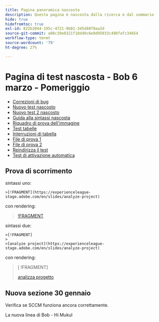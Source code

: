 ```yaml
---
title: Pagina panoramica nascosta
description: Questa pagina è nascosta dalla ricerca e dal sommario
hide: true
hidefromtoc: true
exl-id: 822b2044-195c-4721-9b81-345d88f8aa2d
source-git-commit: a08c39e8321f18d40c6e8d95033c498fafc34654
workflow-type: tm+mt
source-wordcount: '79'
ht-degree: 27%

---
```


# Pagina di test nascosta - Bob 6 marzo - Pomeriggio

+ [Correzioni di bug](hidden/bug-fixes.md)
+ [Nuovo test nascosto](hidden-new-test.md)
+ [Nuovo test 2 nascosto](hidden-new-test-2.md)
+ [Guida alla sintassi nascosta](hidden/syntax-style-guide.md)
+ [Riquadro di prova dell&#39;immagine](hidden/test-page.md)
+ [Test tabelle](hidden/tables.md)
+ [Interruzioni di tabella](hidden/table-breaks.md)
+ [File di prova 1](hidden/note-test.md)
+ [File di prova 2](hidden-test.md)
+ [Reindirizza il test](hidden/test-redirection.md)
+ [Test di attivazione automatica](hidden/autoactivate.md)

## Prova di scorrimento

sintassi uno:

```
>[!FRAGMENT](https://experienceleague-stage.adobe.com/en/slides/analyze-project)
```

con rendering:

>[ !FRAGMENT](https://experienceleague-stage.adobe.com/en/slides/analyze-project)


sintassi due:

```
>[!FRAGMENT]
>
>[analyze project](https://experienceleague-stage.adobe.com/en/slides/analyze-project)
```

con rendering:

>[ !FRAGMENT]
>
>[analizza progetto](https://experienceleague-stage.adobe.com/en/slides/analyze-project)



## Nuova sezione 30 gennaio

Verifica se SCCM funziona ancora correttamente.

La nuova linea di Bob - Hi Mukul

